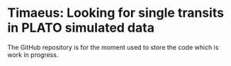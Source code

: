 # Timaeus: Looking for single transits in PLATO simulated data

The GitHub repository is for the moment used to store the code which is work in progress.

